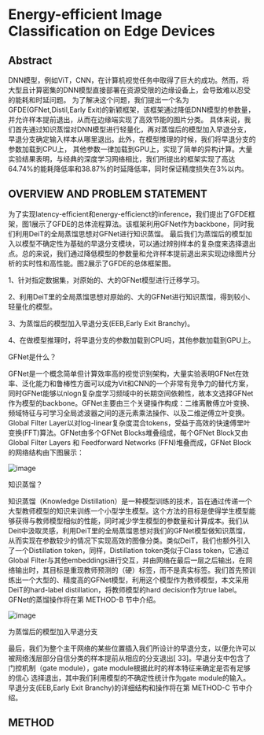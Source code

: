 # Energy-efficient Image Classification on Edge Devices

## Abstract
DNN模型，例如ViT，CNN，在计算机视觉任务中取得了巨大的成功。然而，将大型且计算密集的DNN模型直接部署在资源受限的边缘设备上，会导致难以忍受的能耗和时延问题。
为了解决这个问题，我们提出一个名为GFDE(GFNet,Distil,Early Exit)的新颖框架，该框架通过降低DNN模型的参数量，并允许样本提前退出，从而在边缘端实现了高效节能的图片分类。
具体来说，我们首先通过知识蒸馏对DNN模型进行轻量化，再对蒸馏后的模型加入早退分支，早退分支确定输入样本从哪里退出。此外，在模型推理的时候，我们将早退分支的参数加载到CPU上，
其他参数一律加载到GPU上，实现了简单的异构计算。大量实验结果表明，与经典的深度学习网络相比，我们所提出的框架实现了高达64.74%的能耗降低率和38.87%的时延降低率，同时保证精度损失在3%以内。

## OVERVIEW AND PROBLEM STATEMENT
为了实现latency-efficient和energy-efficienct的inference，我们提出了GFDE框架，图1展示了GFDE的总体流程算法。该框架利用GFNet作为backbone，同时我们利用DeiT的全局蒸馏思想对GFNet进行知识蒸馏。
最后我们为蒸馏后的模型加入以模型不确定性为基础的早退分支模块，可以通过辨别样本的复杂度来选择退出点。总的来说，我们通过降低模型的参数量和允许样本提前退出来实现边缘图片分析的实时性和高性能。图2展示了GFDE的总体框架图。

1、针对指定数据集，对原始的、大的GFNet模型进行迁移学习。

2、利用DeiT里的全局蒸馏思想对原始的、大的GFNet进行知识蒸馏，得到较小、轻量化的模型。

3、为蒸馏后的模型加入早退分支(EEB,Early Exit Branchy)。

4、在做模型推理时，将早退分支的参数加载到CPU吗，其他参数加载到GPU上。

GFNet是什么？

GFNet是一个概念简单但计算效率高的视觉识别架构，大量实验表明GFNet在效率、泛化能力和鲁棒性方面可以成为Vit和CNN的一个非常有竞争力的替代方案，同时GFNet能够以nlogn复杂度学习频域中的长期空间依赖性，故本文选择GFNet作为模型的backbone。GFNet主要由三个关键操作构成：二维离散傅立叶变换、频域特征与可学习全局滤波器之间的逐元素乘法操作、以及二维逆傅立叶变换。Global Filter Layer以对log-linear复杂度混合tokens，受益于高效的快速傅里叶变换(FFT)算法。GFNet由多个GFNet Blocks堆叠组成，每个GFNet Block又由Global Filter Layers 和 Feedforward Networks (FFN)堆叠而成，GFNet Block的网络结构由下图展示：

![image](https://github.com/user-attachments/assets/5a3a6810-36e1-455d-914b-5c27ae5c1989)

知识蒸馏？

知识蒸馏（Knowledge Distillation）是一种模型训练的技术，旨在通过传递一个大型教师模型的知识来训练一个小型学生模型。这个方法的目标是使得学生模型能够获得与教师模型相似的性能，同时减少学生模型的参数量和计算成本。我们从Deit中汲取灵感，利用DeiT里的全局蒸馏思想对我们的GFNet模型做知识蒸馏，从而实现在参数较少的情况下实现高效的图像分类。类似DeiT，我们也额外引入了一个Distillation token，同样，Distillation token类似于Class token，它通过Global Filter与其他embeddings进行交互，并由网络在最后一层之后输出，在网络输出时，其目标是重现教师预测的（硬）标签，而不是真实标签。我们首先预训练出一个大型的、精度高的GFNet模型，利用这个模型作为教师模型，本文采用DeiT的hard-label distillation，将教师模型的hard decision作为true label。GFNet的蒸馏操作将在第 METHOD-B 节中介绍。

![image](https://github.com/user-attachments/assets/73ee700c-b774-4282-8f50-3133579376a2)

为蒸馏后的模型加入早退分支

最后，我们为整个主干网络的某些位置插入我们所设计的早退分支，以便允许可以被网络浅层部分自信分类的样本提前从相应的分支退出[ 33]。早退分支中包含了门控机制（gate module），gate module根据此时的样本特征来确定是否有足够的信心
选择退出，其中我们利用模型的不确定性统计作为gate module的输入。早退分支(EEB,Early Exit Branchy)的详细结构和操作将在第 METHOD-C 节中介绍。

## METHOD
